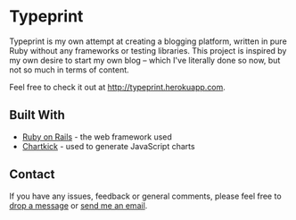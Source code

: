 # Typeprint

Typeprint is my own attempt at creating a blogging platform, written in pure Ruby without any frameworks or testing libraries. This project is inspired by my own desire to start my own blog – which I've literally done so now, but not so much in terms of content.

Feel free to check it out at http://typeprint.herokuapp.com.


## Built With

* [Ruby on Rails](http://rubyonrails.org) - the web framework used
* [Chartkick](https://www.chartkick.com) - used to generate JavaScript charts


## Contact

If you have any issues, feedback or general comments, please feel free to [drop a message](http://typeprint.herokuapp.com/pages/about) or [send me an email](mailto:wcyjoyce.hk@gmail.com).
